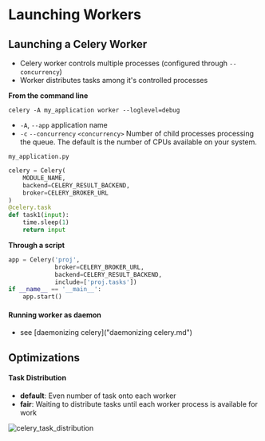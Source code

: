 # Launching Workers



## Launching a Celery Worker

- Celery worker controls multiple processes (configured through `--concurrency`)
- Worker distributes tasks among it's controlled processes



**From the command line**

`celery -A my_application worker --loglevel=debug`

- `-A`, `--app` application name
- `-c` `--concurrency`  `<concurrency>`  Number of child processes processing the queue.  The default is the number of CPUs available on your system. 

`my_application.py`

```python
celery = Celery(
    MODULE_NAME,
    backend=CELERY_RESULT_BACKEND,
    broker=CELERY_BROKER_URL
)
@celery.task
def task1(input):
    time.sleep(1)
    return input
```

**Through a script**

```python
app = Celery('proj',
             broker=CELERY_BROKER_URL,
             backend=CELERY_RESULT_BACKEND,
             include=['proj.tasks'])
if __name__ == '__main__':
    app.start()
```



#### Running worker as daemon

- see [daemonizing celery]("daemonizing celery.md")



## Optimizations



#### Task Distribution

- **default**: Even number of task onto each worker
- **fair**: Waiting to distribute tasks until each worker process is available for work

![celery_task_distribution](D:\dev\coding_quickstarter\Web\Celery\img\celery_task_distribution.png)



